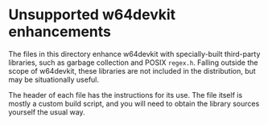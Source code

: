 # Unsupported w64devkit enhancements

The files in this directory enhance w64devkit with specially-built
third-party libraries, such as garbage collection and POSIX `regex.h`.
Falling outside the scope of w64devkit, these libraries are not included
in the distribution, but may be situationally useful.

The header of each file has the instructions for its use. The file itself
is mostly a custom build script, and you will need to obtain the library
sources yourself the usual way.
